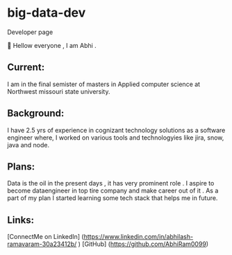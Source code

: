 # big-data-dev
Developer page 

👋 Hellow everyone , I am Abhi .
## Current: 
I am in the final semister of masters in Applied computer science at Northwest missouri state university.
## Background:
I have 2.5 yrs of experience in cognizant technology solutions as a software engineer where, I worked on various tools and technologyies like jira, snow, java and node. 
## Plans: 
Data is the oil in the present days , it has very prominent role . I aspire to become dataengineer in top tire company and make career out of it . As a part of my plan I started learning some tech stack that helps me in future.
## Links:

[ConnectMe on LinkedIn] (https://www.linkedin.com/in/abhilash-ramavaram-30a23412b/ )
[GitHub] (https://github.com/AbhiRam0099)
